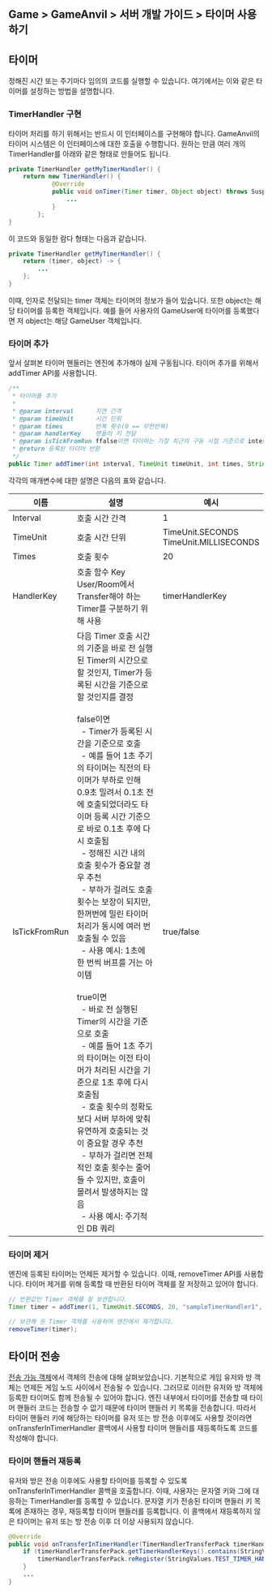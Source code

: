 ## Game > GameAnvil > 서버 개발 가이드 > 타이머 사용하기

## 타이머

정해진 시간 또는 주기마다 임의의 코드를 실행할 수 있습니다. 여기에서는 이와 같은 타이머를 설정하는 방법을 설명합니다.

### TimerHandler 구현

타이머 처리를 하기 위해서는 반드시 이 인터페이스를 구현해야 합니다. GameAnvil의 타이머 시스템은 이 인터페이스에 대한 호출을 수행합니다. 원하는 만큼 여러 개의 TimerHandler를 아래와 같은 형태로 만들어도 됩니다.

```java
private TimerHandler getMyTimerHandler() {
    return new TimerHandler() {
            @Override
            public void onTimer(Timer timer, Object object) throws SuspendExecution {
                ...
            }
        };
}
```

이 코드와 동일한 람다 형태는 다음과 같습니다.

```java
private TimerHandler getMyTimerHandler() {
    return (timer, object) -> {
        ...
    };
}
```

이때, 인자로 전달되는 timer 객체는 타이머의 정보가 들어 있습니다. 또한 object는 해당 타이머를 등록한 객체입니다. 예를 들어 사용자의 GameUser에 타이머를 등록했다면 저 object는 해당 GameUser 객체입니다.

### 타이머 추가

앞서 살펴본 타이머 핸들러는 엔진에 추가해야 실제 구동됩니다. 타이머 추가를 위해서 addTimer API를 사용합니다.

```java
/**
 * 타이머를 추가
 *
 * @param interval      지연 간격
 * @param timeUnit      시간 단위
 * @param times         반복 횟수(0 == 무한반복)
 * @param handlerKey    핸들러 키 전달
 * @param isTickFromRun ffalse이면 타이머는 가장 최근의 구동 시점 기준으로 interval 후에 구동. true이면 타이머는 등록 시점 기준으로 interval 주기로 반복
 * @return 등록된 타이머 반환
 */
public Timer addTimer(int interval, TimeUnit timeUnit, int times, String handlerKey, boolean isTickFromRun)
```

각각의 매개변수에 대한 설명은 다음의 표와 같습니다.

| 이름 | 설명                                                                                                                                                                                                                                                                                                                                                                                                                                                                                                                                                                                                                   | 예시 |
| --- |----------------------------------------------------------------------------------------------------------------------------------------------------------------------------------------------------------------------------------------------------------------------------------------------------------------------------------------------------------------------------------------------------------------------------------------------------------------------------------------------------------------------------------------------------------------------------------------------------------------------| --- |
| Interval | 호출 시간 간격                                                                                                                                                                                                                                                                                                                                                                                                                                                                                                                                                                                                             | 1 |
| TimeUnit | 호출 시간 단위                                                                                                                                                                                                                                                                                                                                                                                                                                                                                                                                                                                                             | TimeUnit.SECONDS<br>TimeUnit.MILLISECONDS |
| Times | 호출 횟수                                                                                                                                                                                                                                                                                                                                                                                                                                                                                                                                                                                                                | 20 |
| HandlerKey | 호출 함수 Key<br>User/Room에서 Transfer해야 하는 Timer를 구분하기 위해 사용                                                                                                                                                                                                                                                                                                                                                                                                                                                                                                                                                             | timerHandlerKey |
| IsTickFromRun | 다음 Timer 호출 시간의 기준을 바로 전 실행된 Timer의 시간으로 할 것인지, Timer가 등록된 시간을 기준으로 할 것인지를 결정<br><br>false이면 <br>  - Timer가 등록된 시간을 기준으로 호출<br>  - 예를 들어 1초 주기의 타이머는 직전의 타이머가 부하로 인해 0.9초 밀려서 0.1초 전에 호출되었더라도 타이머 등록 시간 기준으로 바로 0.1초 후에 다시 호출됨 <br>  - 정해진 시간 내의 호출 횟수가 중요할 경우 추천<br>  - 부하가 걸려도 호출 횟수는 보장이 되지만, 한꺼번에 밀린 타이머 처리가 동시에 여러 번 호출될 수 있음<br>  - 사용 예시: 1초에 한 번씩 버프를 거는 아이템<br><br>true이면<br>  - 바로 전 실행된 Timer의 시간을 기준으로 호출<br>  - 예를 들어 1초 주기의 타이머는 이전 타이머가 처리된 시간을 기준으로 1초 후에 다시 호출됨<br>  - 호출 횟수의 정확도보다 서버 부하에 맞춰 유연하게 호출되는 것이 중요할 경우 추천<br>  - 부하가 걸리면 전체적인 호출 횟수는 줄어들 수 있지만, 호출이 몰려서 발생하지는 않음<br>  - 사용 예시: 주기적인 DB 쿼리 | true/false |

### 타이머 제거

엔진에 등록된 타이머는 언제든 제거할 수 있습니다. 이때, removeTimer API를 사용합니다. 타이머 제거를 위해 등록할 때 반환된 타이머 객체를 잘 저장하고 있어야 합니다.

```java
// 반환값인 Timer 객체를 잘 보관합니다.
Timer timer = addTimer(1, TimeUnit.SECONDS, 20, "sampleTimerHandler1", false);

// 보관해 둔 Timer 객체를 사용하여 엔진에서 제거합니다.
removeTimer(timer);
```

## 타이머 전송

[전송 가능 객체](server-impl-08-object-transfer)에서 객체의 전송에 대해 살펴보았습니다. 기본적으로 게임 유저와 방 객체는 언제든 게임 노드 사이에서 전송될 수 있습니다. 그러므로 이러한 유저와 방 객체에 등록한 타이머도 함께 전송될 수 있어야 합니다. 엔진 내부에서 타이머를 전송할 때 타이머 핸들러 코드는 전송할 수 없기 때문에 타이머 핸들러 키 목록을 전송합니다. 따라서 타이머 핸들러 키에 해당하는 타이머를 유저 또는 방 전송 이후에도 사용할 것이라면 onTransferInTimerHandler 콜백에서 사용할 타이머 핸들러를 재등록하도록 코드를 작성해야 합니다.


### 타이머 핸들러 재등록

유저와 방은 전송 이후에도 사용할 타이머를 등록할 수 있도록 onTransferInTimerHandler 콜백을 호출합니다. 이때, 사용자는 문자열 키와 그에 대응하는 TimerHandler를 등록할 수 있습니다. 문자열 키가 전송된 타이머 핸들러 키 목록에 존재하는 경우, 재등록할 타이머 핸들러를 등록합니다. 이 콜백에서 재등록하지 않은 타이머는 유저 또는 방 전송 이후 더 이상 사용되지 않습니다.

```java
@Override
public void onTransferInTimerHandler(TimerHandlerTransferPack timerHandlerTransferPack) {
    if (timerHandlerTransferPack.getTimerHandlerKeys().contains(StringValues.TEST_TIMER_HANDLER)){
        timerHandlerTransferPack.reRegister(StringValues.TEST_TIMER_HANDLER, testTimerHandler());
    }
    ...
}
```
